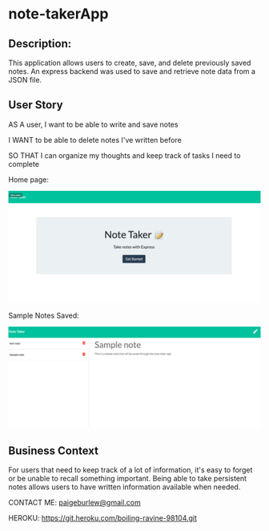 # note-takerApp

## Description:

This application allows users to create, save, and delete previously saved notes.  An express backend was used to save and retrieve note data from a JSON file.

## User Story

AS A user, I want to be able to write and save notes

I WANT to be able to delete notes I've written before

SO THAT I can organize my thoughts and keep track of tasks I need to complete

Home page:

![homepage](pic1.png)

Sample Notes Saved:

![saved notes](pic2.png)

## Business Context

For users that need to keep track of a lot of information, it's easy to forget or be unable to recall something important. Being able to take persistent notes allows users to have written information available when needed.


CONTACT ME: paigeburlew@gmail.com


HEROKU: https://git.heroku.com/boiling-ravine-98104.git

